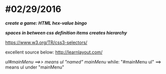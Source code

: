 #02/29/2016
===========

**_create a game: HTML hex-value bingo_**

**_spaces in between css definition items creates hierarchy_**

https://www.w3.org/TR/css3-selectors/

excellent source below:
http://learnlayout.com/

_ul#mainMenu ==>> means ul "named" mainMenu_
while:
"#mainMenu ul" ==> means ul under "mainMenu"

